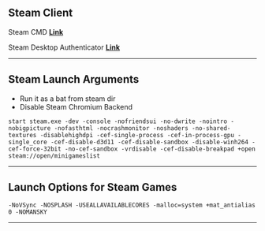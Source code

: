 ## Steam Client

Steam CMD [**Link**](https://developer.valvesoftware.com/wiki/SteamCMD)

Steam Desktop Authenticator [**Link**](https://github.com/jessecar96/steamdesktopauthenticator)


---
## Steam Launch Arguments 
- Run it as a bat from steam dir<br>
- Disable Steam Chromium Backend 

```
start steam.exe -dev -console -nofriendsui -no-dwrite -nointro -nobigpicture -nofasthtml -nocrashmonitor -noshaders -no-shared-textures -disablehighdpi -cef-single-process -cef-in-process-gpu -single_core -cef-disable-d3d11 -cef-disable-sandbox -disable-winh264 -cef-force-32bit -no-cef-sandbox -vrdisable -cef-disable-breakpad +open steam://open/minigameslist 
```

---

## Launch Options for Steam Games

```
-NoVSync -NOSPLASH -USEALLAVAILABLECORES -malloc=system +mat_antialias 0 -NOMANSKY
```
---